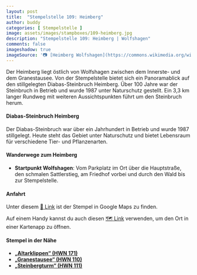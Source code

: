 ```yaml
---
layout: post
title:  "Stempelstelle 109: Heimberg"
author: buddy
categories: [ Stempelstelle ]
image: assets/images/stampboxes/109-heimberg.jpg
description: "Stempelstelle 109: Heimberg | Wolfshagen"
comments: false
imageshadow: true
imageSource: '📷 [Heimberg Wolfshagen](https://commons.wikimedia.org/wiki/File:Heimberg_Wolfshagen.jpg) von <a href="//commons.wikimedia.org/w/index.php?title=User:Jsteinbeisser&amp;action=edit&amp;redlink=1" class="new" title="User:Jsteinbeisser (page does not exist)">Jsteinbeisser</a> unter Lizenz [CC BY-SA 4.0](https://creativecommons.org/licenses/by-sa/4.0)'
---
```


Der Heimberg liegt östlich von Wolfshagen zwischen dem Innerste- und dem Granestausee. Von der Stempelstelle bietet sich ein Panoramablick auf den stillgelegten Diabas-Steinbruch Heimberg. Über 100 Jahre war der Steinbruch in Betrieb und wurde 1987 unter Naturschutz gestellt. Ein 3,3 km langer Rundweg mit weiteren Aussichtspunkten führt um den Steinbruch herum. 

#### Diabas-Steinbruch Heimberg

Der Diabas-Steinbruch war über ein Jahrhundert in Betrieb und wurde 1987 stillgelegt. Heute steht das Gebiet unter Naturschutz und bietet Lebensraum für verschiedene Tier- und Pflanzenarten. 

#### Wanderwege zum Heimberg

- **Startpunkt Wolfshagen**: Vom Parkplatz im Ort über die Hauptstraße, den schmalen Sattlerstieg, am Friedhof vorbei und durch den Wald bis zur Stempelstelle. 

#### Anfahrt

Unter diesem [📍 Link](https://www.google.com/maps/dir/?api=1&origin=&destination=51.912806%2C%2010.330167) ist der Stempel in Google Maps zu finden.

<div class="android-only">
  Auf einem Handy kannst du auch diesen 
  <a href="geo:51.912806,10.330167">🗺️ Link</a> 
  verwenden, um den Ort in einer Kartenapp zu öffnen.
  <p></p>
</div>

#### Stempel in der Nähe

- [**„Altarklippen“ (HWN 171)**](/stempelstelle-171-altarklippen)
- [**„Granestausee“ (HWN 110)**](/stempelstelle-110-granestausee)
- [**„Steinbergturm“ (HWN 111)**](/stempelstelle-111-steinbergturm)
